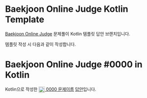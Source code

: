 # Baekjoon Online Judge Kotlin Template
[Baekjoon Online Judge](https://www.acmicpc.net) 문제풀이 Kotlin 템플릿 답안 브랜치입니다.

템플릿 작성 시 다음과 같이 작성합니다.

# Baekjoon Online Judge #0000 in Kotlin
Kotlin으로 작성한 [<img src="https://static.solved.ac/tier_small/0.svg" height="20" align="center">
0000 문제이름](https://www.acmicpc.net/problem/0000)
[답안](https://www.acmicpc.net/source/00000000)입니다.
